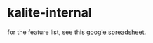 kalite-internal
===============

for the feature list, see this [google spreadsheet](https://docs.google.com/spreadsheet/ccc?key=0Am9uNWdPbCZEdElLbWlNc0VRWUw1dEp2NmstY3ZGOXc#gid=0).

